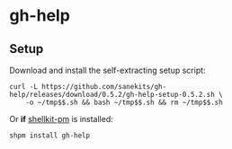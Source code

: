 # gh-help

## Setup

Download and install the self-extracting setup script:
```
curl -L https://github.com/sanekits/gh-help/releases/download/0.5.2/gh-help-setup-0.5.2.sh \
    -o ~/tmp$$.sh && bash ~/tmp$$.sh && rm ~/tmp$$.sh
```


Or **if** [shellkit-pm](https://github.com/sanekits/shellkit-pm) is installed:

    shpm install gh-help

##

